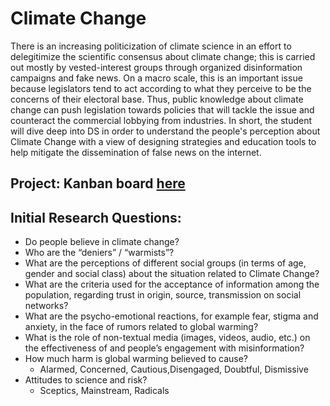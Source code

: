 # Climate Change
There is an increasing politicization of climate science in an effort to delegitimize the scientific consensus about climate change; this is carried out mostly by vested-interest groups through organized disinformation campaigns and fake news. On a macro scale, this is an important issue because legislators tend to act according to what they perceive to be the concerns of their electoral base. Thus, public knowledge about climate change can push legislation towards policies that will tackle the issue and counteract the commercial lobbying from industries.
In short, the student will dive deep into DS in order to understand the people's perception about Climate Change with a view of designing strategies and education tools to help mitigate the dissemination of false news on the internet.

## Project: Kanban board [here](https://github.com/TUB-NLP-OpenData/climate_change/projects/2) 

## Initial Research Questions:

* Do people believe in climate change?
* Who are the “deniers” / “warmists”?
* What are the perceptions of different social groups (in terms of age, gender and social class) about the situation related to Climate Change?
* What are the criteria used for the acceptance of information among the population, regarding trust in origin, source, transmission on social networks?
* What are the psycho-emotional reactions, for example fear, stigma and anxiety, in the face of rumors related to global warming?
* What is the role of non-textual media (images, videos, audio, etc.) on the effectiveness of and people’s engagement with misinformation?
* How much harm is global warming believed to cause?
  * Alarmed, Concerned, Cautious,Disengaged, Doubtful, Dismissive
* Attitudes to science and risk?
  * Sceptics, Mainstream, Radicals
  
  

